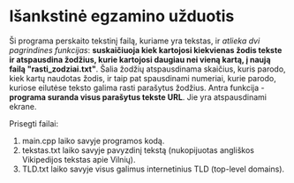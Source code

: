 # Išankstinė egzamino užduotis

Ši programa perskaito tekstinį failą, kuriame yra tekstas, ir _atlieka dvi pagrindines funkcijas_: **suskaičiuoja kiek kartojosi kiekvienas žodis tekste ir atspausdina žodžius, kurie kartojosi daugiau nei vieną kartą, į naują failą "rasti_zodziai.txt"**. Šalia žodžių atspausdinama skaičius, kuris parodo, kiek kartų naudotas žodis, ir taip pat spausdinami numeriai, kurie parodo, kuriose eilutėse teksto galima rasti parašytus žodžius. Antra funkcija - **programa suranda visus parašytus tekste URL**. Jie yra atspausdinami ekrane.  

Prisegti failai: 
1. main.cpp laiko savyje programos kodą.
2. tekstas.txt laiko savyje pavyzdinį tekstą (nukopijuotas angliškos Vikipedijos tekstas apie Vilnių).
3. TLD.txt laiko savyje visus galimus internetinius TLD (top-level domains).
